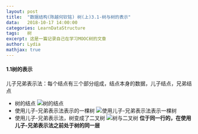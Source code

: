 ```yaml
---
layout:	post
title:	"数据结构(陈越何钦铭) 树(上)3.1-树与树的表示"
data:	2018-10-17 14:00:00
categories: LearnDataStructure
tags:	树
excerpt: 这是一篇记录自己在学习MOOC树的文章
author: Lydia
mathjax: true
---
```


#### **1.1树的表示**
儿子兄弟表示法：每个结点有三个部分组成，结点本身的数据，儿子结点，兄弟结点

- 树的结点
![树的结点](https://raw.githubusercontent.com/LingjieLi/LingjieLi.github.io/master/images/TreeNode.png)
- 使用儿子-兄弟表示法表示的一棵树
![使用儿子-兄弟表示法表示一棵树](https://raw.githubusercontent.com/LingjieLi/LingjieLi.github.io/master/images/Tree.png)
- 使用儿子-兄弟表示法，树变成了二叉树
![树与二叉树](https://raw.githubusercontent.com/LingjieLi/LingjieLi.github.io/master/images/Tree2BinaryTree.png)
**位于同一行的，在使用儿子-兄弟表示法之前处于树的同一层**